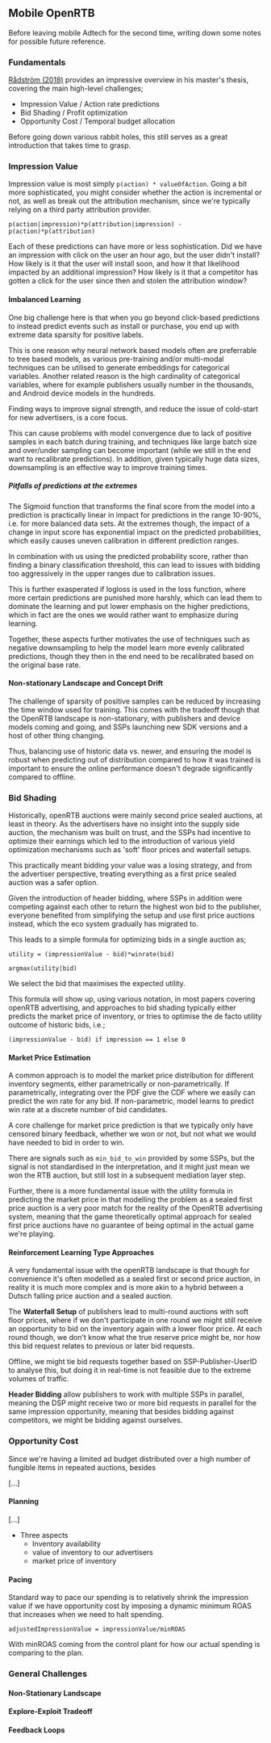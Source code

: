 ## Mobile OpenRTB
Before leaving mobile Adtech for the second time, writing down some notes for possible future reference.

### Fundamentals
[Rådström (2018)](https://lup.lub.lu.se/luur/download?func=downloadFile&recordOId=8953440&fileOId=8953444) provides an impressive overview in his master's thesis, covering the main high-level challenges; 
* Impression Value / Action rate predictions
* Bid Shading / Profit optimization
* Opportunity Cost / Temporal budget allocation

Before going down various rabbit holes, this still serves as a great introduction that takes time to grasp.

### Impression Value
Impression value is most simply ```p(action) * valueOfAction```. Going a bit more sophisticated, you might consider whether the action is incremental or not, as well as break out the attribution mechanism, since we're typically relying on a third party attribution provider. 

```p(action|impression)*p(attribution|impression) - p(action)*p(attribution)```

Each of these predictions can have more or less sophistication. Did we have an impression with click on the user an hour ago, but the user didn't install? How likely is it that the user will install soon, and how it that likelihood impacted by an additional impression? How likely is it that a competitor has gotten a click for the user since then and stolen the attribution window?

#### Imbalanced Learning
One big challenge here is that when you go beyond click-based predictions to instead predict events such as install or purchase, you end up with extreme data sparsity for positive labels.

This is one reason why neural network based models often are preferrable to tree based models, as various pre-training and/or multi-modal techniques can be utilised to generate embeddings for categorical variables. Another related reason is the high cardinality of categorical variables, where for example publishers usually number in the thousands, and Android device models in the hundreds.

Finding ways to improve signal strength, and reduce the issue of cold-start for new advertisers, is a core focus.

This can cause problems with model convergence due to lack of positive samples in each batch during training, and techniques like large batch size and over/under sampling can become important (while we still in the end want to recalibrate predictions). In addition, given typically huge data sizes, downsampling is an effective way to improve training times.

##### Pitfalls of predictions at the extremes
The Sigmoid function that transforms the final score from the model into a prediction is practically linear in impact for predictions in the range 10-90%, i.e. for more balanced data sets. At the extremes though, the impact of a change in input score has exponential impact on the predicted probabilities, which easily causes uneven calibration in different prediction ranges.

In combination with us using the predicted probability score, rather than finding a binary classification threshold, this can lead to issues with bidding too aggressively in the upper ranges due to calibration issues.

This is further exasperated if logloss is used in the loss function, where more certain predictions are punished more harshly, which can lead them to dominate the learning and put lower emphasis on the higher predictions, which in fact are the ones we would rather want to emphasize during learning.

Together, these aspects further motivates the use of techniques such as negative downsampling to help the model learn more evenly calibrated predictions, though they then in the end need to be recalibrated based on the original base rate.

#### Non-stationary Landscape and Concept Drift
The challenge of sparsity of positive samples can be reduced by increasing the time window used for training. This comes with the tradeoff though that the OpenRTB landscape is non-stationary, with publishers and device models coming and going, and SSPs launching new SDK versions and a host of other thing changing.

Thus, balancing use of historic data vs. newer, and ensuring the model is robust when predicting out of distribution compared to how it was trained is important to ensure the online performance doesn't degrade significantly compared to offline.

### Bid Shading
Historically, openRTB auctions were mainly second price sealed auctions, at least in theory. As the advertisers have no insight into the supply side auction, the mechanism was built on trust, and the SSPs had incentive to optimize their earnings which led to the introduction of various yield optimization mechanisms such as 'soft' floor prices and waterfall setups.

This practically meant bidding your value was a losing strategy, and from the advertiser perspective, treating everything as a first price sealed auction was a safer option.

Given the introduction of header bidding, where SSPs in addition were competing against each other to return the highest won bid to the publisher, everyone benefited from simplifying the setup and use first price auctions instead, which the eco system gradually has migrated to.

This leads to a simple formula for optimizing bids in a single auction as;

```
utility = (impressionValue - bid)*winrate(bid)

argmax(utility|bid)
```

We select the bid that maximises the expected utility.

This formula will show up, using various notation, in most papers covering openRTB advertising, and approaches to bid shading typically either predicts the market price of inventory, or tries to optimise the de facto utility outcome of historic bids, i.e.;

```
(impressionValue - bid) if impression == 1 else 0
```

#### Market Price Estimation
A common approach is to model the market price distribution for different inventory segments, either parametrically or non-parametrically. If parametrically, integrating over the PDF give the CDF where we easily can predict the win rate for any bid. If non-parametric, model learns to predict win rate at a discrete number of bid candidates.

A core challenge for market price prediction is that we typically only have censored binary feedback, whether we won or not, but not what we would have needed to bid in order to win.

There are signals such as `min_bid_to_win` provided by some SSPs, but the signal is not standardised in the interpretation, and it might just mean we won the RTB auction, but still lost in a subsequent mediation layer step.

Further, there is a more fundamental issue with the utility formula in predicting the market price in that modelling the problem as a sealed first price auction is a very poor match for the reality of the OpenRTB advertising system, meaning that the game theoretically optimal approach for sealed first price auctions have no guarantee of being optimal in the actual game we're playing.

#### Reinforcement Learning Type Approaches
A very fundamental issue with the openRTB landscape is that though for convenience it's often modelled as a sealed first or second price auction, in reality it is much more complex and is more akin to a hybrid between a Dutsch falling price auction and a sealed auction.

The **Waterfall Setup** of publishers lead to multi-round auctions with soft floor prices, where if we don't participate in one round we might still receive an opportunity to bid on the inventory again with a lower floor price. At each round though, we don't know what the true reserve price might be, nor how this bid request relates to previous or later bid requests. 

Offline, we might tie bid requests together based on SSP-Publisher-UserID to analyse this, but doing it in real-time is not feasible due to the extreme volumes of traffic.

**Header Bidding** allow publishers to work with multiple SSPs in parallel, meaning the DSP might receive two or more bid requests in parallel for the same impression opportunity, meaning that besides bidding against competitors, we might be bidding against ourselves.

### Opportunity Cost
Since we're having a limited ad budget distributed over a high number of fungible items in repeated auctions, besides 

[...]

#### Planning
[...]
* Three aspects
  * Inventory availability
  * value of inventory to our advertisers
  * market price of inventory

#### Pacing
Standard way to pace our spending is to relatively shrink the impression value if we have opportunity cost by imposing a dynamic minimum ROAS that increases when we need to halt spending.

```adjustedImpressionValue = impressionValue/minROAS```

With minROAS coming from the control plant for how our actual spending is comparing to the plan.

### General Challenges

#### Non-Stationary Landscape

#### Explore-Exploit Tradeoff

#### Feedback Loops